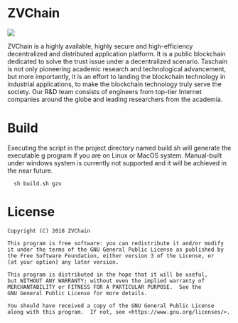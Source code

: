 # ZVChain
[![](https://travis-ci.org/zvchain/zvchain.svg?branch=develop)](https://travis-ci.org/zvchain/zvchain)

ZVChain is a highly available, highly secure and high-efficiency decentralized and distributed application platform. It is a public blockchain dedicated to solve the trust issue under a decentralized scenario. Taschain is not only pioneering academic research and technological advancement, but more importantly, it is an effort to landing the blockchain technology in industrial applications, to make the blockchain technology truly serve the society. Our R&D team consists of engineers from top-tier Internet companies around the globe and leading researchers from the academia.

# Build

Executing the script in the project directory named build.sh will generate the executable g program if you are on Linux or MacOS system. Manual-built under windows system is currently not supported and it will be achieved in the near future.

```
  sh build.sh gzv
```


# License

```
Copyright (C) 2018 ZVChain

This program is free software: you can redistribute it and/or modify
it under the terms of the GNU General Public License as published by
the Free Software Foundation, either version 3 of the License, or
(at your option) any later version.

This program is distributed in the hope that it will be useful,
but WITHOUT ANY WARRANTY; without even the implied warranty of
MERCHANTABILITY or FITNESS FOR A PARTICULAR PURPOSE.  See the
GNU General Public License for more details.

You should have received a copy of the GNU General Public License
along with this program.  If not, see <https://www.gnu.org/licenses/>.
